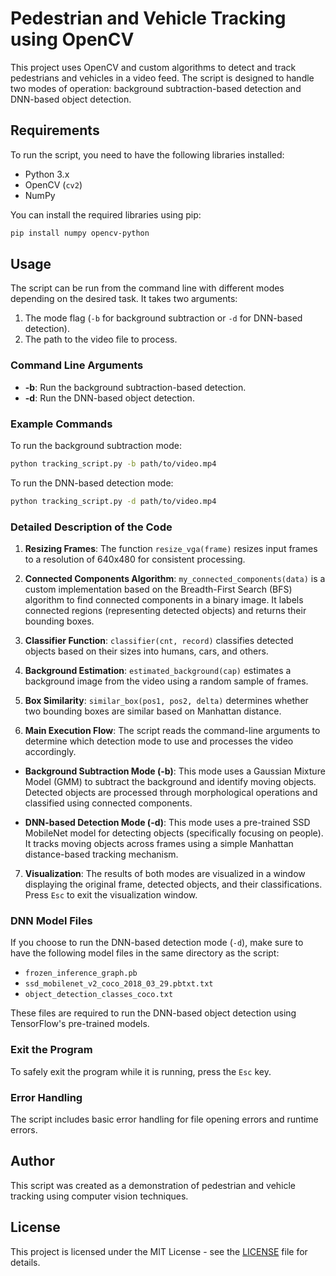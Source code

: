 # Pedestrian and Vehicle Tracking using OpenCV

This project uses OpenCV and custom algorithms to detect and track pedestrians and vehicles in a video feed. The script is designed to handle two modes of operation: background subtraction-based detection and DNN-based object detection.

## Requirements

To run the script, you need to have the following libraries installed:

- Python 3.x
- OpenCV (`cv2`)
- NumPy

You can install the required libraries using pip:

```bash
pip install numpy opencv-python
```

## Usage

The script can be run from the command line with different modes depending on the desired task. It takes two arguments:

1. The mode flag (`-b` for background subtraction or `-d` for DNN-based detection).
2. The path to the video file to process.

### Command Line Arguments

- **-b**: Run the background subtraction-based detection.
- **-d**: Run the DNN-based object detection.

### Example Commands

To run the background subtraction mode:

```bash
python tracking_script.py -b path/to/video.mp4
```

To run the DNN-based detection mode:

```bash
python tracking_script.py -d path/to/video.mp4
```

### Detailed Description of the Code

1. **Resizing Frames**: The function `resize_vga(frame)` resizes input frames to a resolution of 640x480 for consistent processing.

2. **Connected Components Algorithm**: `my_connected_components(data)` is a custom implementation based on the Breadth-First Search (BFS) algorithm to find connected components in a binary image. It labels connected regions (representing detected objects) and returns their bounding boxes.

3. **Classifier Function**: `classifier(cnt, record)` classifies detected objects based on their sizes into humans, cars, and others.

4. **Background Estimation**: `estimated_background(cap)` estimates a background image from the video using a random sample of frames.

5. **Box Similarity**: `similar_box(pos1, pos2, delta)` determines whether two bounding boxes are similar based on Manhattan distance.

6. **Main Execution Flow**: The script reads the command-line arguments to determine which detection mode to use and processes the video accordingly.

- **Background Subtraction Mode (-b)**: This mode uses a Gaussian Mixture Model (GMM) to subtract the background and identify moving objects. Detected objects are processed through morphological operations and classified using connected components.

- **DNN-based Detection Mode (-d)**: This mode uses a pre-trained SSD MobileNet model for detecting objects (specifically focusing on people). It tracks moving objects across frames using a simple Manhattan distance-based tracking mechanism.

7. **Visualization**: The results of both modes are visualized in a window displaying the original frame, detected objects, and their classifications. Press `Esc` to exit the visualization window.

### DNN Model Files

If you choose to run the DNN-based detection mode (`-d`), make sure to have the following model files in the same directory as the script:

- `frozen_inference_graph.pb`
- `ssd_mobilenet_v2_coco_2018_03_29.pbtxt.txt`
- `object_detection_classes_coco.txt`

These files are required to run the DNN-based object detection using TensorFlow's pre-trained models.

### Exit the Program

To safely exit the program while it is running, press the `Esc` key.

### Error Handling

The script includes basic error handling for file opening errors and runtime errors.

## Author

This script was created as a demonstration of pedestrian and vehicle tracking using computer vision techniques.

## License

This project is licensed under the MIT License - see the [LICENSE](LICENSE) file for details.

